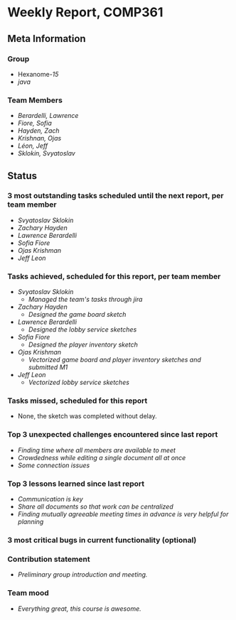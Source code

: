 # Weekly Report, COMP361

## Meta Information

### Group

 * Hexanome-*15*
 * *java*

### Team Members

 * *Berardelli, Lawrence*
 * *Fiore, Sofia*
 * *Hayden, Zach*
 * *Krishnan, Ojas*
 * *Léon, Jeff*
 * *Sklokin, Svyatoslav*

## Status

### 3 most outstanding tasks scheduled until the next report, per team member

 * *Svyatoslav Sklokin*
 * *Zachary Hayden*
 * *Lawrence Berardelli*
 * *Sofia Fiore*
 * *Ojas Krishman*
 * *Jeff Leon*

### Tasks achieved, scheduled for this report, per team member

 * *Svyatoslav Sklokin*
   * *Managed the team's tasks through jira* 
 * *Zachary Hayden*
   * *Designed the game board sketch*
 * *Lawrence Berardelli*
   * *Designed the lobby service sketches*
 * *Sofia Fiore*
   * *Designed the player inventory sketch*
 * *Ojas Krishman*
   * *Vectorized game board and player inventory sketches and submitted M1*
 * *Jeff Leon*
   * *Vectorized lobby service sketches*

### Tasks missed, scheduled for this report
 * None, the sketch was completed without delay.


### Top 3 unexpected challenges encountered since last report
 * *Finding time where all members are available to meet*
 * *Crowdedness while editing a single document all at once*
 * *Some connection issues*


### Top 3 lessons learned since last report
 * *Communication is key*
 * *Share all documents so that work can be centralized*
 * *Finding mutually agreeable meeting times in advance is very helpful for planning*


### 3 most critical bugs in current functionality (optional)



### Contribution statement

 * *Preliminary group introduction and meeting.*

### Team mood

 * *Everything great, this course is awesome.*


